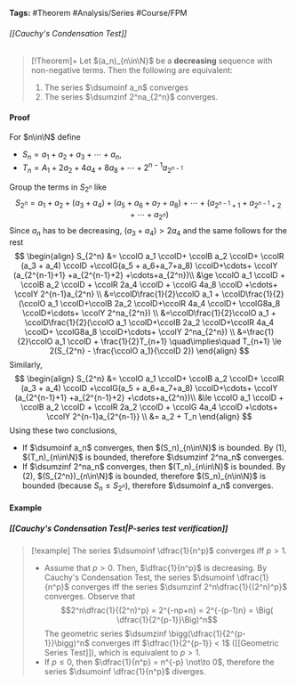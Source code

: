 **Tags:** #Theorem #Analysis/Series #Course/FPM
###### [[Cauchy's Condensation Test]]
> [!Theorem]+
> Let $(a_n)_{n\in\N}$ be a **decreasing** sequence with non-negative terms. Then the following are equivalent:
> 1. The series $\dsumoinf a_n$ converges 
> 2. The series $\dsumzinf 2^na_{2^n}$ converges.

#### Proof
For $n\in\N$ define
- $S_n = a_1 + a_2 + a_3 + \cdots + a_n$,
- $T_n = A_1 + 2a_2 + 4a_4 + 8a_8 + \cdots + 2^{n-1}a_{2^{n-1}}$

Group the terms in $S_{2^n}$ like
$$S_{2^n} = a_1 + a_2 + (a_3 + a_4) + (a_5 + a_6+a_7+a_8)+\cdots+(a_{2^{n-1}+1} +a_{2^{n-1}+2} +\cdots+a_{2^n})$$
Since $a_n$ has to be decreasing, $(a_3+a_4) > 2a_4$ and the same follows for the rest
$$
\begin{align}
S_{2^n} &= \ccolO a_1 \ccolD+ \ccolB a_2 \ccolD+ \ccolR (a_3 + a_4) \ccolD +\ccolG(a_5 + a_6+a_7+a_8) \ccolD+\cdots+ \ccolY (a_{2^{n-1}+1} +a_{2^{n-1}+2} +\cdots+a_{2^n})\\
&\ge \ccolO a_1 \ccolD + \ccolB a_2 \ccolD + \ccolR 2a_4 \ccolD + \ccolG 4a_8 \ccolD +\cdots+ \ccolY 2^{n-1}a_{2^n} \\
&=\ccolD\frac{1}{2}\ccolO a_1 + \ccolD\frac{1}{2}(\ccolO a_1 \ccolD+\ccolB 2a_2 \ccolD+\ccolR 4a_4 \ccolD+ \ccolG8a_8 \ccolD+\cdots+ \ccolY 2^na_{2^n}) \\
&=\ccolD\frac{1}{2}\ccolO a_1 + \ccolD\frac{1}{2}(\ccolO a_1 \ccolD+\ccolB 2a_2 \ccolD+\ccolR 4a_4 \ccolD+ \ccolG8a_8 \ccolD+\cdots+ \ccolY 2^na_{2^n}) \\
&=\frac{1}{2}\ccolO a_1 \ccolD + \frac{1}{2}T_{n+1} \quad\implies\quad T_{n+1} \le 2(S_{2^n} - \frac{\ccolO a_1}{\ccolD 2})
\end{align}
$$
Similarly,
$$
\begin{align}
S_{2^n} &= \ccolO a_1 \ccolD+ \ccolB a_2 \ccolD+ \ccolR (a_3 + a_4) \ccolD +\ccolG(a_5 + a_6+a_7+a_8) \ccolD+\cdots+ \ccolY (a_{2^{n-1}+1} +a_{2^{n-1}+2} +\cdots+a_{2^n})\\
 &\le \ccolO a_1 \ccolD + \ccolB a_2 \ccolD + \ccolR 2a_2 \ccolD + \ccolG 4a_4 \ccolD +\cdots+ \ccolY 2^{n-1}a_{2^{n-1}} \\
&= a_2 + T_n
\end{align}
$$
Using these two conclusions,
- If $\dsumoinf a_n$ converges, then $(S_n)_{n\in\N}$ is bounded. By (1), $(T_n)_{n\in\N}$ is bounded, therefore $\dsumzinf 2^na_n$ converges.
- If $\dsumzinf 2^na_n$ converges, then $(T_n)_{n\in\N}$ is bounded. By (2), $(S_{2^n})_{n\in\N}$ is bounded, therefore $(S_n)_{n\in\N}$ is bounded (because $S_n \le S_{2^n}$), therefore $\dsumoinf a_n$ converges.
#### Example
##### [[Cauchy's Condensation Test|P-series test verification]]
> [!example] 
> The series $\dsumoinf \dfrac{1}{n^p}$ converges iff $p > 1$.
> - Assume that $p > 0$. Then, $\dfrac{1}{n^p}$ is decreasing. By Cauchy's Condensation Test, the series $\dsumoinf \dfrac{1}{n^p}$ converges iff the series $\dsumzinf 2^n\dfrac{1}{(2^n)^p}$ converges. Observe that
$$2^n\dfrac{1}{(2^n)^p} = 2^{-np+n} = 2^{-(p-1)n} = \Big( \dfrac{1}{2^{p-1}}\Big)^n$$
  The geometric series $\dsumzinf \bigg(\dfrac{1}{2^{p-1}}\bigg)^n$ converges iff $\dfrac{1}{2^{p-1}} < 1$ ([[Geometric Series Test]]), which is equivalent to $p>1$.
> - If $p\le0$, then $\dfrac{1}{n^p} = n^{-p} \not\to 0$, therefore the series $\dsumoinf \dfrac{1}{n^p}$ diverges.

